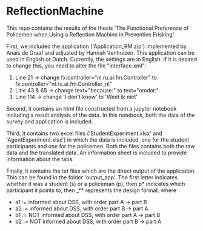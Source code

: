 # ReflectionMachine

This repo contains the results of the thesis 'The Functional Preference of Policemen when Using a Reflection Machine in Preventive Frisking'.

First, we included the application ('Application_RM.zip') implemented by Anaïs de Graaf and adjusted by Hannah Venhuizen.
This application can be used in English or Dutch. Currently, the settings are in English. If it is desired to change this, you need to alter the file "interface.xml":
<ol>
	<li> Line 21 → change fx:controller="nl.ru.ai.fm.Controller" to fx:controller="nl.ru.ai.fm.Controller_nl" </li>
	<li> Line 43 & 65 → change text="because:" to text="omdat:" </li>
	<li> Line 114 → change 'I don't know' to 'Weet ik niet' </li>
</ol>

Second, it contains an html file constructed from a jupyter notebook including a result analysis of the data. In this notebook, both the data of the survey and application is included.

Third, it contains two excel files ('StudentExperiment.xlsx' and 'AgentExperiment.xlsx') in which the data is included, one for the student participants and one for the policemen.
Both the files contains both the raw data and the translated data. An information sheet is included to provide information about the tabs.

Finally, it contains the txt files which are the direct output of the application.
This can be found in the folder 'output_app'. The first letter indicates whether it was a student (s) or a policeman (p), then p* indicates which participant it points to, then _** represents the design format.
	where 
<ul>
  <li>a1 := informed about DSS, with order part A -> part B</li>
  <li>a2 := informed about DSS, with order part B -> part A</li>
  <li>b1 := NOT informed about DSS, with order part A -> part B</li>
  <li>b2 := NOT informed about DSS, with order part B -> part A</li>
</ul>